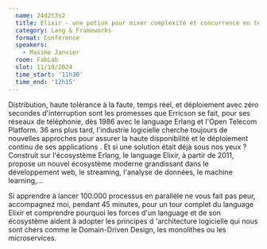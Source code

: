 ```yaml
---
  name: 24d2t3s2
  title: Elixir - une potion pour mixer complexité et concurrence en temps réel
  category: Lang & Frameworks
  format: Conférence
  speakers: 
    - Maxime Janvier
  room: FabLab
  slot: 11/10/2024
  time_start: '11h30'
  time_end: '12h15'
---
```

Distribution, haute tolérance à la faute, temps réel, et déploiement avec zéro secondes d'interruption sont les promesses que Erricson se fait, pour ses réseaux de téléphonie, dès 1986 avec le language Erlang et l'Open Telecom Platform. 36 ans plus tard, l'industrie logicielle cherche toujours de nouvelles approches pour assurer la haute disponibilité et le déploiement continu de ses applications . Et si une solution était déjà sous nos yeux ? Construit sur l'écosystème Erlang, le language Elixir, à partir de 2011, propose un nouvel écosystème moderne grandissant dans le développement web, le streaming, l'analyse de données, le machine learning,...

Si apprendre à lancer 100.000 processus en parallèle ne vous fait pas peur, accompagnez moi, pendant 45 minutes, pour un tour complet du language Elixir et comprendre pourquoi les forces d'un language et de son écosystème aident à adopter les principes d 'architecture logicielle qui nous sont chers comme le Domain-Driven Design, les monolithes ou les microservices.
